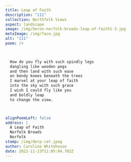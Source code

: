 ```yaml
---
title: Leap of Faith
description: "111"
collection: Northfolk Views
aspect: landscape
image: /img/heron-norfolk-broads-leap-of-faith1-3.jpg
metaImage: /img/face.jpg
alt: "111"
poem: |+
  


  How do you fly with such spindly legs
  dangling like wooden pegs
  and then land with such ease
  on bendy knees beneath the trees
  I marvel at your leap of faith 
  into the sky with such grace
  I wish I could fly like you
  and boldly leap
  to change the view.



alignPoemLeft: false
address: |
  A Leap of Faith
  Norfolk Broads
  Norfolk
stamp: /img/derp-cat.jpeg
author: Caroline Whitehouse
date: 2022-11-23T11:05:04.702Z
---
```

